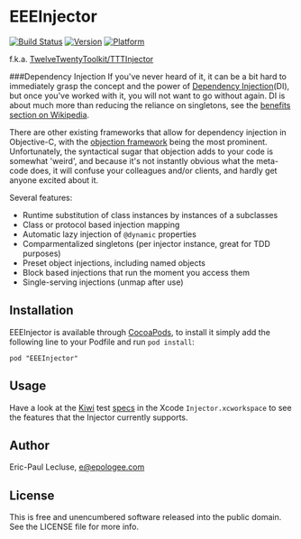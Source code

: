 # EEEInjector

[![Build Status](https://travis-ci.org/facebook/pop.svg)](https://travis-ci.org/facebook/pop)
[![Version](http://cocoapod-badges.herokuapp.com/v/EEEInjector/badge.png)](http://cocoadocs.org/docsets/EEEInjector)
[![Platform](http://cocoapod-badges.herokuapp.com/p/EEEInjector/badge.png)](http://cocoadocs.org/docsets/EEEInjector)

f.k.a. [TwelveTwentyToolkit/TTTInjector](https://github.com/TwelveTwenty/TwelveTwentyToolkit-ObjC)

###Dependency Injection
If you've never heard of it, it can be a bit hard to immediately grasp the concept and the power of [Dependency Injection](http://en.wikipedia.org/wiki/Dependency_injection#Highly_coupled_dependency)(DI), but once you've worked with it, you will not want to go without again. DI is about much more than reducing the reliance on singletons, see the [benefits section on Wikipedia](http://en.wikipedia.org/wiki/Dependency_injection#Benefits). 

There are other existing frameworks that allow for dependency injection in Objective-C, with the [objection framework](https://github.com/atomicobject/objection) being the most prominent. Unfortunately, the syntactical sugar that objection adds to your code is somewhat 'weird', and because it's not instantly obvious what the meta-code does, it will confuse your colleagues and/or clients, and hardly get anyone excited about it.

Several features:

+ Runtime substitution of class instances by instances of a subclasses
+ Class or protocol based injection mapping
+ Automatic lazy injection of `@dynamic` properties
+ Comparmentalized singletons (per injector instance, great for TDD purposes)
+ Preset object injections, including named objects
+ Block based injections that run the moment you access them
+ Single-serving injections (unmap after use)

## Installation

EEEInjector is available through [CocoaPods](http://cocoapods.org), to install
it simply add the following line to your Podfile and run `pod install`:

    pod "EEEInjector"

## Usage

Have a look at the [Kiwi](https://github.com/allending/Kiwi) test [specs](InjectorTests/Specs) in the Xcode `Injector.xcworkspace` to see the features that the Injector currently supports.

## Author

Eric-Paul Lecluse, e@epologee.com

## License

This is free and unencumbered software released into the public domain. See the 
LICENSE file for more info.
